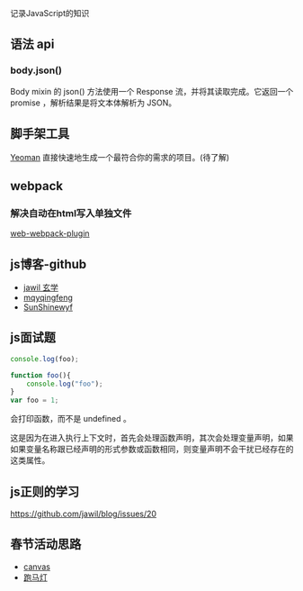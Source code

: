 记录JavaScript的知识


## 语法 api

### body.json()

Body  mixin 的 json() 方法使用一个 Response 流，并将其读取完成。它返回一个 promise ，解析结果是将文本体解析为 JSON。

## 脚手架工具

[Yeoman](https://yeoman.io/) 直接快速地生成一个最符合你的需求的项目。(待了解)


## webpack

### 解决自动在html写入单独文件
[web-webpack-plugin](https://github.com/gwuhaolin/web-webpack-plugin)


## js博客-github

- [jawil 玄学](https://github.com/jawil/blog)
- [mqyqingfeng](https://github.com/mqyqingfeng/Blog)
- [SunShinewyf](https://github.com/SunShinewyf/issue-blog)

## js面试题

```js
console.log(foo);

function foo(){
    console.log("foo");
}
var foo = 1;
```
会打印函数，而不是 undefined 。

这是因为在进入执行上下文时，首先会处理函数声明，其次会处理变量声明，如果如果变量名称跟已经声明的形式参数或函数相同，则变量声明不会干扰已经存在的这类属性。

## js正则的学习

https://github.com/jawil/blog/issues/20

## 春节活动思路

- [canvas](https://juejin.im/post/599a322bf265da246f37f3ae)
- [跑马灯](https://www.cnblogs.com/MLGB/p/3767917.html)